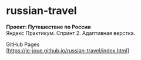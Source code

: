 # russian-travel
**Проект: Путешествие по России**  
Яндекс Практикум. Спринт 2. Адаптивная верстка.  

GitHub Pages  
[https://je-joue.github.io/russian-travel/index.html]
